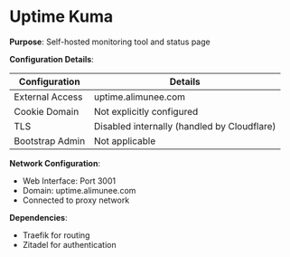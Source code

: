 # Uptime Kuma

**Purpose**: Self-hosted monitoring tool and status page

**Configuration Details**:

| Configuration   | Details                                     |
| --------------- | ------------------------------------------- |
| External Access | uptime.alimunee.com                         |
| Cookie Domain   | Not explicitly configured                   |
| TLS             | Disabled internally (handled by Cloudflare) |
| Bootstrap Admin | Not applicable                              |

**Network Configuration**:

- Web Interface: Port 3001
- Domain: uptime.alimunee.com
- Connected to proxy network

**Dependencies**:

- Traefik for routing
- Zitadel for authentication
